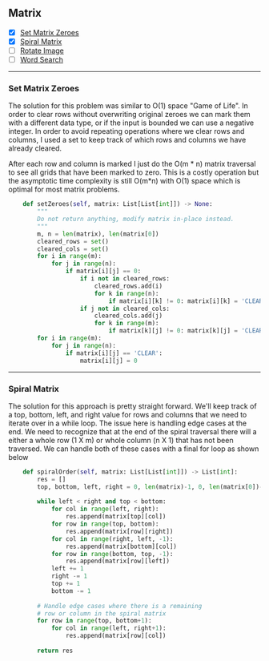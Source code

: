 

## Matrix

- [X] [Set Matrix Zeroes](https://leetcode.com/problems/set-matrix-zeroes/)
- [X] [Spiral Matrix](https://leetcode.com/problems/spiral-matrix/)
- [ ] [Rotate Image](https://leetcode.com/problems/rotate-image/)
- [ ] [Word Search](https://leetcode.com/problems/word-search/)

---

### Set Matrix Zeroes ###
The solution for this problem was similar to O(1) space "Game of Life". In order to clear rows without overwriting original zeroes we can mark them with a different data type, or if the input is bounded we can use a negative integer. In order to avoid repeating operations where we clear rows and columns, I used a set to keep track of which rows and columns we have already cleared.

After each row and column is marked I just do the O(m * n) matrix traversal to see all grids that have been marked to zero. This is a costly operation but the asymptotic time complexity is still O(m*n) with O(1) space which is optimal for most matrix problems.
```python
    def setZeroes(self, matrix: List[List[int]]) -> None:
        """
        Do not return anything, modify matrix in-place instead.
        """
        m, n = len(matrix), len(matrix[0])
        cleared_rows = set()
        cleared_cols = set()
        for i in range(m):
            for j in range(n):
                if matrix[i][j] == 0:
                    if i not in cleared_rows:
                        cleared_rows.add(i)
                        for k in range(n):
                            if matrix[i][k] != 0: matrix[i][k] = 'CLEAR'
                    if j not in cleared_cols:
                        cleared_cols.add(j)
                        for k in range(m):
                            if matrix[k][j] != 0: matrix[k][j] = 'CLEAR'
        for i in range(m):
            for j in range(n):
                if matrix[i][j] == 'CLEAR':
                    matrix[i][j] = 0
```
---

### Spiral Matrix ###
The solution for this approach is pretty straight forward. We'll keep track of a top, bottom, left, and right value for rows and columns that we need to iterate over in a while loop. The issue here is handling edge cases at the end. We need to recognize that at the end of the spiral traversal there will a either a whole row (1 X m) or whole column (n X 1) that has not been traversed. We can handle both of these cases with a final for loop as shown below
```python
    def spiralOrder(self, matrix: List[List[int]]) -> List[int]:
        res = []
        top, bottom, left, right = 0, len(matrix)-1, 0, len(matrix[0])-1
        
        while left < right and top < bottom:
            for col in range(left, right):
                res.append(matrix[top][col])
            for row in range(top, bottom):
                res.append(matrix[row][right])
            for col in range(right, left, -1):
                res.append(matrix[bottom][col])
            for row in range(bottom, top, -1):
                res.append(matrix[row][left])
            left += 1
            right -= 1
            top += 1
            bottom -= 1
        
        # Handle edge cases where there is a remaining
        # row or column in the spiral matrix
        for row in range(top, bottom+1):
            for col in range(left, right+1):
                res.append(matrix[row][col])
        
        return res
```